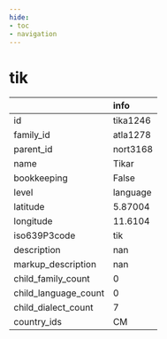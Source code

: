 ```yaml
---
hide:
- toc
- navigation
---
```

# tik
|                      | info     |
|:---------------------|:---------|
| id                   | tika1246 |
| family_id            | atla1278 |
| parent_id            | nort3168 |
| name                 | Tikar    |
| bookkeeping          | False    |
| level                | language |
| latitude             | 5.87004  |
| longitude            | 11.6104  |
| iso639P3code         | tik      |
| description          | nan      |
| markup_description   | nan      |
| child_family_count   | 0        |
| child_language_count | 0        |
| child_dialect_count  | 7        |
| country_ids          | CM       |